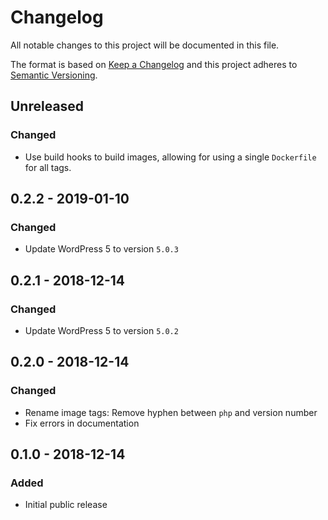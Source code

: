 # Changelog

All notable changes to this project will be documented in this file.

The format is based on [Keep a Changelog](http://keepachangelog.com/en/1.0.0/)
and this project adheres to [Semantic Versioning](http://semver.org/spec/v2.0.0.html).

## Unreleased

### Changed

- Use build hooks to build images, allowing for using a single `Dockerfile` for all tags.

## 0.2.2 - 2019-01-10

### Changed
- Update WordPress 5 to version `5.0.3`

## 0.2.1 - 2018-12-14

### Changed
- Update WordPress 5 to version `5.0.2`

## 0.2.0 - 2018-12-14

### Changed
- Rename image tags: Remove hyphen between `php` and version number
- Fix errors in documentation

## 0.1.0 - 2018-12-14

### Added
- Initial public release
